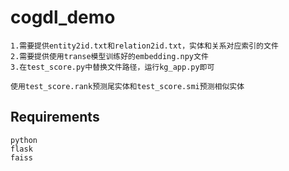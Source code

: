 # cogdl_demo
```
1.需要提供entity2id.txt和relation2id.txt，实体和关系对应索引的文件
2.需要提供使用transe模型训练好的embedding.npy文件
3.在test_score.py中替换文件路径，运行kg_app.py即可
```
```
使用test_score.rank预测尾实体和test_score.smi预测相似实体
```


## Requirements
```
python
flask
faiss
```




